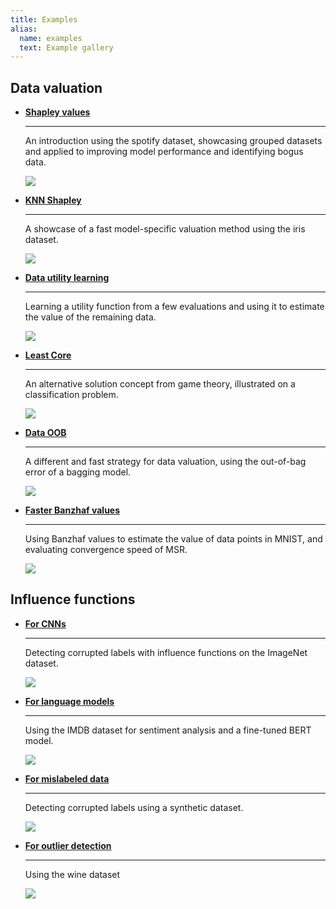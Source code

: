 ```yaml
---
title: Examples
alias:
  name: examples
  text: Example gallery
---
```


## Data valuation

<div class="grid cards" markdown>

-   [__Shapley values__](shapley_basic_spotify/)

    ---
    
    An introduction using the spotify dataset, showcasing grouped datasets and
    applied to improving model performance and identifying bogus data.

    [![](img/shapley_basic_spotify.png)](shapley_basic_spotify/)

-   [__KNN Shapley__](shapley_knn_flowers/)

    ---

    A showcase of a fast model-specific valuation method using the iris dataset. 

    [![](img/shapley_knn_flowers.png)](shapley_knn_flowers/)

-   [__Data utility learning__](shapley_utility_learning/)
    
    ---
    
    Learning a utility function from a few evaluations and using it to estimate
    the value of the remaining data.
    
    [![](img/shapley_utility_learning.png)](shapley_utility_learning/)

-   [__Least Core__](least_core_basic/)

    ---

    An alternative solution concept from game theory, illustrated on a
    classification problem.

    [![](img/least_core_basic.png)](least_core_basic/)

-  [__Data OOB__](data_oob/)

    ---

    A different and fast strategy for data valuation, using the out-of-bag
    error of a bagging model.

    [![](img/data_oob.png)](data_oob/)

-  [__Faster Banzhaf values__](msr_banzhaf_digits/)

    ---

    Using Banzhaf values to estimate the value of data points in MNIST, and
    evaluating convergence speed of MSR. 

    [![](img/msr_banzhaf_digits.png)](msr_banzhaf_digits/)

</div>


## Influence functions

<div class="grid cards" markdown>

-   [__For CNNs__](influence_imagenet)

    ---

    Detecting corrupted labels with influence functions on the ImageNet dataset.

    [![](img/influence_imagenet.png)](influence_imagenet/)

-  [__For language models__](influence_sentiment_analysis/)

    ---

    Using the IMDB dataset for sentiment analysis and a fine-tuned BERT model.

    [![](img/influence_sentiment_analysis.png)](influence_sentiment_analysis/)

-   [__For mislabeled data__](influence_synthetic/)

    ---

    Detecting corrupted labels using a synthetic dataset.

    [![](img/influence_functions_example.png)](influence_synthetic/)

-   [__For outlier detection__](influence_wine/)

    ---

    Using the wine dataset

    [![](img/influence_wine.png)](influence_wine/)


</div>
